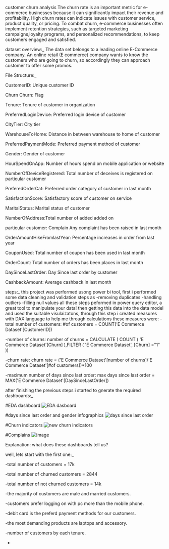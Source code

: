 customer churn analysis 
The churn rate is an important metric for e-commerce businesses because it can significantly impact their revenue and profitability. High churn rates can indicate issues 
with customer service, product quality, or pricing. To combat churn, e-commerce businesses often implement retention strategies, such as targeted marketing campaigns,loyalty programs, and personalized recommendations, to keep customers engaged and satisfied.

dataset overview:_
The data set belongs to a leading online E-Commerce company. An online retail (E commerce) company 
wants to know the customers who are going to churn, so accordingly they can approach customer to 
offer some promos.

File Structure:_

CustomerID: Unique customer ID

Churn Churn: Flag

Tenure: Tenure of customer in organization

PreferredLoginDevice: Preferred login device of customer

CityTier: City tier

WarehouseToHome: Distance in between warehouse to home of customer

PreferredPaymentMode: Preferred payment method of customer

Gender: Gender of customer

HourSpendOnApp: Number of hours spend on mobile application or website

NumberOfDeviceRegistered: Total number of deceives is registered on particular customer

PreferedOrderCat: Preferred order category of customer in last month

SatisfactionScore: Satisfactory score of customer on service

MaritalStatus: Marital status of customer

NumberOfAddress:Total number of added added on 

particular customer: Complain Any complaint has been raised in last month

OrderAmountHikeFromlastYear: Percentage increases in order from last year

CouponUsed: Total number of coupon has been used in last month

OrderCount: Total number of orders has been places in last month

DaySinceLastOrder: Day Since last order by customer

CashbackAmount: Average cashback in last month


steps:_
this project was performed usong power bi tool, first i performed some data cleaning and validation steps as 
  -removing duplicates 
  -handling outliers
  -filling null values 
  all these steps peformed in power query editor, a great tool to manipulate your data!
then getting this data into the data model and used the suitable visulaizatons, through this step i created measures with DAX language to help me through calculations 
these measures were:
-total number of customers:
#of customers = COUNT('E Commerce Dataset'[CustomerID])

-number of churns:
 number of churns = CALCULATE ( COUNT ( 'E Commerce Dataset'[Churn] ),FILTER ( 'E Commerce Dataset', [Churn] ="1" ))

-churn rate:
churn rate = ('E Commerce Dataset'[number of churns]/'E Commerce Dataset'[#of customers])*100

-maximum number of days since last order:
max days since last order = MAX('E Commerce Dataset'[DaySinceLastOrder])

after finishing the previous steps i started to gnerate the required dashboards:_

#EDA dashboard
![EDA dasboard](https://user-images.githubusercontent.com/92961262/230742882-d3fe3273-0843-404a-a679-9b1c751d9419.PNG)



#days since last order and gender infographics
![days since last order](https://user-images.githubusercontent.com/92961262/230742970-04e1cb5c-a331-4500-a778-66d70a6f0c62.PNG)



#Churn indicators
![new churn indicators](https://user-images.githubusercontent.com/92961262/230743981-af8443ea-c347-49f8-a3cd-6b6257c3772d.PNG)




#Complains 
![image](https://user-images.githubusercontent.com/92961262/230743062-cc5bc831-6929-404c-bf4a-f31598dd3bdf.png)



Explanation:
what does these dashboards tell us?

 
 well, lets start with the first one:_
 
 
 -total number of customers = 17k
 
 
 -total number of churned customers = 2844
 
 
 -total number of not churned customers = 14k
 
 
 -the majority of customers are male and married customers.
 
 
 -customers prefer logging on with pc more than the mobile phone.
 
 
 -debit card is the preferd payment methods for our customers.
 
 
 -the most demanding products are laptops and accessory.
 
 
 -number of customers by each tenure.
 
 
 
 -
 



  
